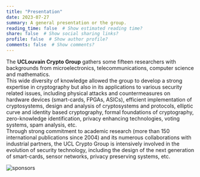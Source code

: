 ```yaml
---
title: "Presentation"
date: 2023-07-27
summary: A general presentation or the group.
reading_time: false  # Show estimated reading time?
share: false  # Show social sharing links?
profile: false  # Show author profile?
comments: false  # Show comments?
---
```


The **UCLouvain Crypto Group** gathers some fifteen researchers with backgrounds from microelectronics, telecommunications, computer science and mathematics.  
This wide diversity of knowledge allowed the group to develop a strong expertise in cryptography but also in its applications to various security related issues, including physical attacks and countermeasures on hardware devices (smart-cards, FPGAs, ASICs), efficient implementation of cryptosystems, design and analysis of cryptosystems and protocols, elliptic curve and identity based cryptography, formal foundations of cryptography, zero-knowledge identification, privacy enhancing technologies, voting systems, spam analysis, etc.  
Through strong commitment to academic research (more than 150 international publications since 2004) and its numerous collaborations with industrial partners, the UCL Crypto Group is intensively involved in the evolution of security technology, including the design of the next generation of smart-cards, sensor networks, privacy preserving systems, etc.  

![sponsors](sponsors_groupes.png)

<!---

{{< gallery album="sponsors" resize_options="1000x1000" >}}

<a href="http://enmieux.be"><img src="https://europe.wallonie.be/themes/custom/spw/assets/img/logo_feder_wallonie.png" style="height:100px;"></a>

<div class="row"><a href="http://enmieux.be"><img src="https://europe.wallonie.be/themes/custom/spw/assets/img/logo_feder_wallonie.png" style="height:50px;"></a> <a href="https://www.frs-fnrs.be"><img src="https://www.frs-fnrs.be/templates/fnrs/images/presets/preset1/logo@2x.png" style="height:50px;"></a></div>
-->